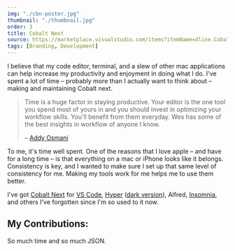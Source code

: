 ```yaml
---
img: "./cbn-poster.jpg"
thumbnail: "./thumbnail.jpg"
order: 3
title: Cobalt Next
source: https://marketplace.visualstudio.com/items?itemName=dline.CobaltNext
tags: [Branding, Development]
---
```


I believe that my code editor, terminal, and a slew of other mac applications can help increase my productivity and enjoyment in doing what I do. I've spent a lot of time – probably more than I actually want to think about – making and maintaining Cobalt next.

> Time is a huge factor in staying productive. Your editor is the one tool you spend most of yours in and you should invest in optimizing your workflow skills. You'll benefit from them everyday. Wes has some of the best insights in workflow of anyone I know.
>
> – [Addy Osmani](https://twitter.com/addyosmani)

To me, it's time well spent. One of the reasons that I love apple – and have for a long time – is that everything on a mac or iPhone looks like it belongs. Consistency is key, and I wanted to make sure I set up that same level of consistency for me. Making my tools work for me helps me to use them better.

I've got [Cobalt Next](https://marketplace.visualstudio.com/items?itemName=dline.CobaltNext) for [VS Code](https://marketplace.visualstudio.com/items?itemName=dline.CobaltNext), [Hyper](https://www.npmjs.com/package/hyper-cobalt-next) ([dark version](https://www.npmjs.com/package/hyper-cobalt-next-dark)), Alfred, [Insomnia](https://github.com/mikemcbride/insomnia-plugin-extra-themes), and others I've forgotten since I'm so used to it now.

## My Contributions:
So much time and so much JSON.
